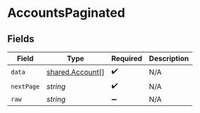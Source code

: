 # AccountsPaginated


## Fields

| Field                                              | Type                                               | Required                                           | Description                                        |
| -------------------------------------------------- | -------------------------------------------------- | -------------------------------------------------- | -------------------------------------------------- |
| `data`                                             | [shared.Account](../../models/shared/account.md)[] | :heavy_check_mark:                                 | N/A                                                |
| `nextPage`                                         | *string*                                           | :heavy_check_mark:                                 | N/A                                                |
| `raw`                                              | *string*                                           | :heavy_minus_sign:                                 | N/A                                                |